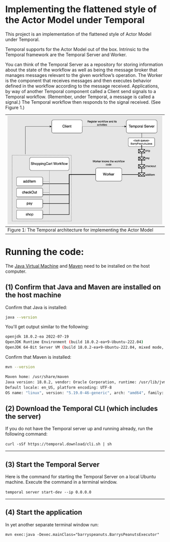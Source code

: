 # Implementing the flattened style of the Actor Model under Temporal

This project is an implementation of the flattened style of Actor Model under Temporal.

Temporal supports for the Actor Model out of the box. Intrinsic to the Temporal framework are the Temporal Server and
Worker.

You can think of the Temporal Server as a repository for storing information about the state of the workflow
as well as being the message broker that manages messages relevant to the given workflow’s operation.
The Worker is the component that receives messages and then executes behavior defined in the workflow according to the
message received.
Applications, by way of another Temporal component called a Client send signals to a Temporal workflow. (Remember, under
Temporal, a message is called a signal.)
The Temporal workflow then responds to the signal received. (See Figure 1.)

| ![Temporal Architecture](./images/temp-arch-01.jpg)                  |
|----------------------------------------------------------------------|
| Figure 1: The Temporal architecture for implementing the Actor Model |

# Running the code:

The [Java Virtual Machine](https://openjdk.org/) and [Maven](https://maven.apache.org/install.html) need to be installed
on the host computer.

## (1) Confirm that Java and Maven are installed on the host machine

Confirm that Java is installed:

```bash
java --version
```

You'll get output similar to the following:

```bash
openjdk 18.0.2-ea 2022-07-19
OpenJDK Runtime Environment (build 18.0.2-ea+9-Ubuntu-222.04)
OpenJDK 64-Bit Server VM (build 18.0.2-ea+9-Ubuntu-222.04, mixed mode, sharing)
```

Confirm that Maven is installed:

```bash
mvn --version
```

```bash
Maven home: /usr/share/maven
Java version: 18.0.2, vendor: Oracle Corporation, runtime: /usr/lib/jvm/jdk-18.0.2
Default locale: en_US, platform encoding: UTF-8
OS name: "linux", version: "5.19.0-46-generic", arch: "amd64", family: "unix"
```

## (2) Download the Temporal CLI (which includes the server)

If you do not have the Temporal server up and running already, run the following command:

`curl -sSf https://temporal.download/cli.sh | sh`

---

## (3) Start the Temporal Server

Here is the command for starting the Temporal Server on a local Ubuntu machine. Execute the command in a terminal
window.

`temporal server start-dev --ip 0.0.0.0`


---

## (4) Start the application

In yet another separate terminal window run:

```
mvn exec:java -Dexec.mainClass="barryspeanuts.BarrysPeanutsExecutor"
```

